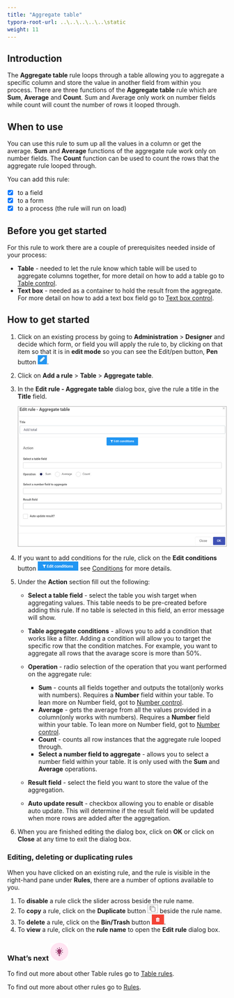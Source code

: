 ```yaml
---
title: "Aggregate table"
typora-root-url: ..\..\..\..\..\static
weight: 11
---
```


## Introduction

The **Aggregate table** rule loops through a table allowing you to aggregate a specific column and store the value in another field from within you process. There are three functions of the **Aggregate table** rule which are **Sum**, **Average** and **Count**. Sum and Average only work on number fields while count will count the number of rows it looped through.

## When to use

You can use this rule to sum up all the values in a column or get the average. **Sum** and **Average** functions of the aggregate rule work only on number fields. The **Count** function can be used to count the rows that the aggregate rule looped through.

You can add this rule:

- [x] to a field
- [x] to a form
- [x] to a process (the rule will run on load)

## Before you get started

For this rule to work there are a couple of prerequisites needed inside of your process:

- **Table** - needed to let the rule know which table will be used to aggregate columns together, for more detail on how to add a table go to [Table control](/docs/platform/controls/input/table/).
- **Text box** - needed as a container to hold the result from the aggregate. For more detail on how to add a text box field go to [Text box control](/docs/platform/controls/input/textbox/).

## How to get started

1. Click on an existing process by going to **Administration** > **Designer** and decide which form, or field you will apply the rule to, by clicking on that item so that it is in **edit mode** so you can see the Edit/pen button, **Pen** button ![Pen button](/images/penicon.png).

2. Click on **Add a rule** > **Table** > **Aggregate table**.

3. In the **Edit rule - Aggregate table** dialog box, give the rule a title in the **Title** field.

   ![Edit rule - Aggregate table](/images/aggregate-table-edit-rule.jpg)

4. If you want to add conditions for the rule, click on the **Edit conditions** button ![Edit conditions button](/images/editconditions.png) see [Conditions](/docs/platform/rules/general/add-conditions/) for more details.

5. Under the **Action** section fill out the following:

   - **Select a table field** - select the table you wish target when aggregating values. This table needs to be pre-created before adding this rule. If no table is selected in this field, an error message will show. 
   
   - **Table aggregate conditions** - allows you to add a condition that works like a filter. Adding a condition will allow you to target the specific row that the condition matches. For example, you want to aggregate all rows that the avarage score is more than 50%.
   - **Operation** - radio selection of the operation that you want performed on the aggregate rule:
      - **Sum** - counts all fields together and outputs the total(only works with numbers). Requires a **Number** field within your table. To lean more on Number field, got to [Number control](/docs/platform/controls/input/number/).
     - **Average** - gets the average from all the values provided in a column(only works with numbers). Requires a **Number** field within your table. To lean more on Number field, got to [Number control](/docs/platform/controls/input/number/).
     - **Count** - counts all row instances that the aggregate rule looped through.
     - **Select a number field to aggregate** - allows you to select a number field within your table. It is only used with the **Sum** and **Average** operations.
   
   - **Result field** - select the field you want to store the value of the aggregation.
   - **Auto update result** - checkbox allowing you to enable or disable auto update. This will determine if the result field will be updated when more rows are added after the aggregation. 
   
6. When you are finished editing the dialog box, click on **OK** or click on **Close** at any time to exit the dialog box.


### Editing, deleting or duplicating rules

When you have clicked on an existing rule, and the rule is visible in the right-hand pane under **Rules**, there are a number of options available to you.

1. To **disable** a rule click the slider across beside the rule name.
2. To **copy** a rule, click on the **Duplicate** button ![Duplicate button](/images/duplicate-button.jpg) beside the rule name.
3. To **delete** a rule, click on the **Bin/Trash** button ![Bin/Trash button](/images/bin.png).
4. To **view** a rule, click on the **rule name** to open the **Edit rule** dialog box.

### What’s next ![Idea icon](/images/18.png)

To find out more about other Table rules go to [Table rules](/docs/platform/rules/tables/).

To find out more about other rules go to [Rules](/docs/platform/rules/).
